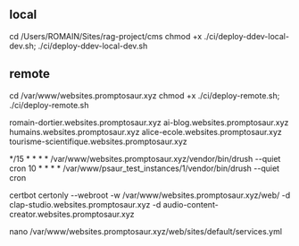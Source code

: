 ## local
cd /Users/ROMAIN/Sites/rag-project/cms
chmod +x ./ci/deploy-ddev-local-dev.sh; ./ci/deploy-ddev-local-dev.sh

## remote
cd /var/www/websites.promptosaur.xyz
chmod +x ./ci/deploy-remote.sh; ./ci/deploy-remote.sh

romain-dortier.websites.promptosaur.xyz
ai-blog.websites.promptosaur.xyz
humains.websites.promptosaur.xyz
alice-ecole.websites.promptosaur.xyz
tourisme-scientifique.websites.promptosaur.xyz

*/15 * * * * /var/www/websites.promptosaur.xyz/vendor/bin/drush --quiet cron
10 * * * * /var/www/psaur_test_instances/1/vendor/bin/drush --quiet cron

certbot certonly --webroot -w /var/www/websites.promptosaur.xyz/web/ -d clap-studio.websites.promptosaur.xyz -d audio-content-creator.websites.promptosaur.xyz


nano /var/www/websites.promptosaur.xyz/web/sites/default/services.yml
